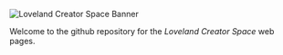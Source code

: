 ![Loveland Creator Space Banner](http://lcs.researchbear.com/img/LovelandCreatorSpace_Banner_Color_.png)

Welcome to the github repository for the *Loveland Creator Space* web pages.

